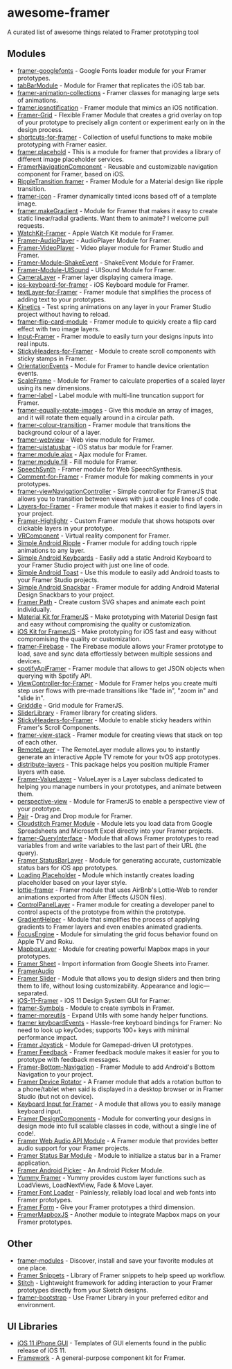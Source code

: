 # awesome-framer

A curated list of awesome things related to Framer prototyping tool

## Modules

- [framer-googlefonts](https://github.com/peteschaffner/framer-googlefonts) - Google Fonts loader module for your Framer prototypes.
- [tabBarModule](https://github.com/petterheterjag/tabBarModule) - Module for Framer that replicates the iOS tab bar.
- [framer-animation-collections](https://github.com/isaacw/framer-animation-collections) - Framer classes for managing large sets of animations.
- [framer.iosnotification](https://github.com/leinerud/framer.iosnotification) - Framer module that mimics an iOS notification.
- [Framer-Grid](https://github.com/nilshoenson/Framer-Grid) - Flexible Framer Module that creates a grid overlay on top of your prototype to precisely align content or experiment early on in the design process.
- [shortcuts-for-framer](https://github.com/facebook/shortcuts-for-framer) - Collection of useful functions to make mobile prototyping with Framer easier.
- [framer.placehold](https://github.com/cupofjoakim/framer.placehold) - This is a module for framer that provides a library of different image placeholder services.
- [FramerNavigationComponent](https://github.com/jchavarri/FramerNavigationComponent) - Reusable and customizable navigation component for Framer, based on iOS.
- [RippleTransition.framer](https://github.com/offirg75/framer.RippleTransition) - Framer Module for a Material design like ripple transition.
- [framer-icon](https://github.com/peteschaffner/framer-icon) - Framer dynamically tinted icons based off of a template image.
- [framer.makeGradient](https://github.com/cupofjoakim/framer.makeGradient) - Module for Framer that makes it easy to create static linear/radial gradients. Want them to animate? I welcome pull requests.
- [WatchKit-Framer](https://github.com/ajimix/WatchKit-Framer) - Apple Watch Kit module for Framer.
- [Framer-AudioPlayer](https://github.com/benjaminnathan/Framer-AudioPlayer) - AudioPlayer Module for Framer.
- [Framer-VideoPlayer](https://github.com/stakes/Framer-VideoPlayer) - Video player module for Framer Studio and Framer.
- [Framer-Module-ShakeEvent](https://github.com/RayPS/Framer-Module-ShakeEvent) - ShakeEvent Module for Framer.
- [Framer-Module-UISound](https://github.com/RayPS/Framer-Module-UISound) - UISound Module for Framer.
- [CameraLayer](https://github.com/ktcy/CameraLayer) - Framer layer displaying camera image.
- [ios-keyboard-for-framer](https://github.com/supsupmo/ios-keyboard-for-framer) - iOS Keyboard module for Framer.
- [textLayer-for-Framer](https://github.com/awt2542/textLayer-for-Framer) - Framer module that simplifies the process of adding text to your prototypes.
- [Kinetics](https://github.com/joshmtucker/Kinetics) - Test spring animations on any layer in your Framer Studio project without having to reload.
- [framer-flip-card-module](https://github.com/aboutjax/framer-flip-card-module) - Framer module to quickly create a flip card effect with two image layers.
- [Input-Framer](https://github.com/ajimix/Input-Framer) - Framer module to easily turn your designs inputs into real inputs.
- [StickyHeaders-for-Framer](https://github.com/72/StickyHeaders-for-Framer) - Module to create scroll components with sticky stamps in Framer.
- [OrientationEvents](https://github.com/joshmtucker/OrientationEvents) - Module for Framer to handle device orientation events.
- [ScaleFrame](https://github.com/joshmtucker/ScaleFrame) - Module for Framer to calculate properties of a scaled layer using its new dimensions.
- [framer-label](https://github.com/peteschaffner/framer-label) - Label module with multi-line truncation support for Framer.
- [framer-equally-rotate-images](https://github.com/aboutjax/framer-equally-rotate-images) - Give this module an array of images, and it will rotate them equally around in a circular path.
- [framer-colour-transition](https://github.com/nickmangos/framer-colour-transition) - Framer module that transitions the background colour of a layer.
- [framer-webview](https://github.com/peteschaffner/framer-webview) - Web view module for Framer.
- [framer-uistatusbar](https://github.com/peteschaffner/framer-uistatusbar) - iOS status bar module for Framer.
- [framer.module.ajax](https://github.com/karlerikjonatan/framer.module.ajax) - Ajax module for Framer.
- [framer.module.fill](https://github.com/karlerikjonatan/framer.module.fill) - Fill module for Framer.
- [SpeechSynth](https://github.com/joshmtucker/SpeechSynth) - Framer module for Web SpeechSynthesis.
- [Comment-for-Framer](https://github.com/awt2542/Comment-for-Framer) - Framer module for making comments in your prototypes.
- [framer-viewNavigationController](https://github.com/chriscamargo/framer-viewNavigationController) - Simple controller for FramerJS that allows you to transition between views with just a couple lines of code.
- [Layers-for-Framer](https://github.com/awt2542/Layers-for-Framer) - Framer module that makes it easier to find layers in your project.
- [Framer-Highlightr](https://github.com/jonahvsweb/Framer-Highlightr) - Custom Framer module that shows hotspots over clickable layers in your prototype.
- [VRComponent](https://github.com/jonastreub/VRComponent) - Virtual reality component for Framer.
- [Simple Android Ripple](https://github.com/imaaronjames/Simple-Android-Ripple) - Framer module for adding touch ripple animations to any layer.
- [Simple Android Keyboards](https://github.com/imaaronjames/Simple-Android-Keyboards) - Easily add a static Android Keyboard to your Framer Studio project with just one line of code.
- [Simple Android Toast](https://github.com/imaaronjames/Simple-Android-Toast) - Use this module to easily add Android toasts to your Framer Studio projects.
- [Simple Android Snackbar](https://github.com/imaaronjames/Simple-Android-Snackbar) - Framer module for adding Android Material Design Snackbars to your project.
- [Framer Path](https://github.com/vladimirshlygin/framer-path) - Create custom SVG shapes and animate each point individually.
- [Material Kit for FramerJS](https://github.com/k-vyn/framer-material-kit) - Make prototyping with Material Design fast and easy without compromising the quality or customization.
- [iOS Kit for FramerJS](https://github.com/k-vyn/framer-ios-kit) - Make prototyping for iOS fast and easy without compromising the quality or customization.
- [framer-Firebase](https://github.com/marckrenn/framer-Firebase) - The Firebase module allows your Framer prototype to load, save and sync data effortlessly between multiple sessions and devices.
- [spotifyApiFramer](https://github.com/mamezito/spotifyApiFramer) - Framer module that allows to get JSON objects when querying with Spotify API.
- [ViewController-for-Framer](https://github.com/awt2542/ViewController-for-Framer) - Module for Framer helps you create multi step user flows with pre-made transitions like "fade in", "zoom in" and "slide in".
- [Gridddle](https://github.com/Volorf/Gridddle) - Grid module for FramerJS.
- [SliderLibrary](https://github.com/floludwig/SliderLibrary) - Framer library for creating sliders.
- [StickyHeaders-for-Framer](https://github.com/72/StickyHeaders-for-Framer) - Module to enable sticky headers within Framer's Scroll Components.
- [framer-view-stack](https://github.com/alandickinson/framer-view-stack) - Framer module for creating views that stack on top of each other.
- [RemoteLayer](https://github.com/bpxl-labs/RemoteLayer) - The RemoteLayer module allows you to instantly generate an interactive Apple TV remote for your tvOS app prototypes.
- [distribute-layers](https://github.com/martenbjork/distribute-layers) - This package helps you position multiple Framer layers with ease.
- [Framer-ValueLayer](https://github.com/tjphilli/Framer-ValueLayer) - ValueLayer is a Layer subclass dedicated to helping you manage numbers in your prototypes, and animate between them.
- [perspective-view](https://github.com/mrrocks/perspective-view) - Module for FramerJS to enable a perspective view of your prototype.
- [Pair](https://github.com/IanBellomy/Pair) - Drag and Drop module for Framer.
- [Cloudstitch Framer Module](https://github.com/cloudstitch/framer.module.cloudstitch) - Module lets you load data from Google Spreadsheets and Microsoft Excel directly into your Framer projects.
- [framer-QueryInterface](https://github.com/marckrenn/framer-QueryInterface) - Module that allows Framer prototypes to read variables from and write variables to the last part of their URL (the query).
- [Framer StatusBarLayer](https://github.com/bpxl-labs/StatusBarLayer) - Module for generating accurate, customizable status bars for iOS app prototypes.
- [Loading Placeholder](https://github.com/zehfernandes/framer-loadingplaceholder) - Module which instantly creates loading placeholder based on your layer style.
- [lottie-framer](https://github.com/72/lottie-framer) - Framer module that uses AirBnb's Lottie-Web to render animations exported from After Effects (JSON files).
- [ControlPanelLayer](https://github.com/bpxl-labs/ControlPanelLayer) - Framer module for creating a developer panel to control aspects of the prototype from within the prototype.
- [GradientHelper](https://github.com/bpxl-labs/GradientHelper) - Module that simplifies the process of applying gradients to Framer layers and even enables animated gradients.
- [FocusEngine](https://github.com/bpxl-labs/FocusEngine) - Module for simulating the grid focus behavior found on Apple TV and Roku.
- [MapboxLayer](https://github.com/bpxl-labs/MapboxLayer) - Module for creating powerful Mapbox maps in your prototypes.
- [Framer Sheet](https://github.com/andrewliebchen/framer-sheet) - Import information from Google Sheets into Framer.
- [FramerAudio](https://github.com/benjamindenboer/FramerAudio)
- [Framer Slider](https://github.com/benjamindenboer/FramerSlider) - Module that allows you to design sliders and then bring them to life, without losing customizability. Appearance and logic—separated.
- [iOS-11-Framer](https://github.com/brentcas/iOS-11-Framer) - iOS 11 Design System GUI for Framer.
- [framer-Symbols](https://github.com/der-lukas/framer-Symbols) - Module to create symbols in Framer.
- [framer-moreutils](https://github.com/steveruizok/framer-moreutils) - Expand Utils with some handy helper functions.
- [framer keyboardEvents](https://github.com/marckrenn/framer-keyboardEvents) - Hassle-free keyboard bindings for Framer: No need to look up keyCodes; supports 100+ keys with minimal performance impact.
- [Framer Joystick](https://github.com/emilwidlund/framer-joystick) - Module for Gamepad-driven UI prototypes.
- [Framer Feedback](https://github.com/aboutjax/Framer-Feedback) - Framer feedback module makes it easier for you to prototype with feedback messages.
- [Framer-Bottom-Navigation](https://github.com/johnmpsherwin/Framer-Bottom-Navigation) - Framer Module to add Android's Bottom Navigation to your project.
- [Framer Device Rotator](https://github.com/josephxbrick/DeviceRotator) - A Framer module that adds a rotation button to a phone/tablet when said is displayed in a desktop browser or in Framer Studio (but not on device).
- [Keyboard Input for Framer](https://github.com/Skinny-Malinky/Keyboard-Input-for-Framer) - A module that allows you to easily manage keyboard input.
- [Framer DesignComponents](https://github.com/sebcglbailey/framer-DesignComponents) - Module for converting your designs in design mode into full scalable classes in code, without a single line of code!.
- [Framer Web Audio API Module](https://github.com/raulibanez/framer-audio) - A Framer module that provides better audio support for your Framer projects.
- [Framer Status Bar Module](https://github.com/walnuttea/statusBar-module) - Module to initialize a status bar in a Framer application.
- [Framer Android Picker](https://github.com/johnmpsherwin/Framer-Android-Picker) - An Android Picker Module.
- [Yummy Framer](https://github.com/janwagner/yummyFramer) - Yummy provides custom layer functions such as LoadViews, LoadNextView, Fade & Move Layer.
- [Framer Font Loader](https://github.com/steveruizok/fontloader) - Painlessly, reliably load local and web fonts into Framer prototypes.
- [Framer Form](https://github.com/emilwidlund/framer-form) - Give your Framer prototypes a third dimension.
- [FramerMapboxJS](https://github.com/NocheVolta/FramerMapboxJS) - Another module to integrate Mapbox maps on your Framer prototypes.

## Other

- [framer-modules](https://github.com/kysely/framer-modules) - Discover, install and save your favorite modules at one place.
- [Framer Snippets](https://github.com/robotdestroy/Framer-Snippets-Library) - Library of Framer snippets to help speed up workflow.
- [Stitch](https://github.com/mattsjohnston/stitch) - Lightweight framework for adding interaction to your Framer prototypes directly from your Sketch designs.
- [framer-bootstrap](https://github.com/alexchantastic/framer-bootstrap) - Use Framer Library in your preferred editor and environment.

## UI Libraries

- [iOS 11 iPhone GUI](https://github.com/facebookincubator/ios-11-gui-for-framer) - Templates of GUI elements found in the public release of iOS 11.
- [Framework](https://github.com/steveruizok/framework) - A general-purpose component kit for Framer.
